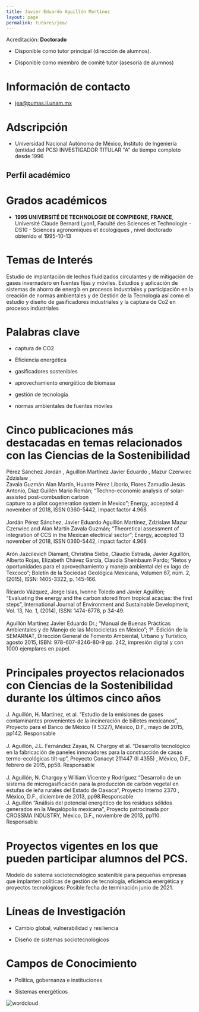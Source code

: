 ```yaml
---
title: Javier Eduardo Aguillón Martínez
layout: page
permalink: tutores/jea/
---
```


Acreditación: **Doctorado**


 - Disponible como tutor principal (dirección de alumnos).


 - Disponible como miembro de comité tutor (asesoría de alumnos)





# Información de contacto

 - <jea@pumas.ii.unam.mx>





# Adscripción


 - Universidad Nacional Autónoma de México, Instituto de Ingeniería (entidad del PCS)    INVESTIGADOR TITULAR &quot;A&quot; de tiempo completo desde 1996
 





## Perfil académico


# Grados académicos


 - **1995 UNIVERSITÉ DE TECHNOLOGIE DE COMPIEGNE, FRANCE**, Université Claude Bernard Lyon1, Faculté des Sciences et Technologie - DS10 - Sciences agronomiques et écologiques , nivel doctorado obtenido el 1995-10-13




# Temas de Interés

Estudio de implantación de lechos fluidizados circulantes y de mitigación de gases invernadero en fuentes fijas y móviles. Estudios y aplicación de sistemas de ahorro de energía en procesos industriales y participación en la creación de normas ambientales y de Gestión de la Tecnología así como el  estudio y diseño de gasificadores industriales y la captura de Co2 en procesos industriales



# Palabras clave


 - captura de CO2

 - Eficiencia energética

 - gasificadores sostenibles

 - aprovechamiento energético de biomasa

 - gestión de tecnología 

 - normas ambientales de fuentes móviles




# Cinco publicaciones más destacadas en temas relacionados con las Ciencias de la Sostenibilidad

Pérez Sánchez Jordán , Aguillón Martínez Javier Eduardo , Mazur Czerwiec Zdzislaw ,<br />Zavala Guzmán Alan Martín, Huante Pérez Liborio, Flores Zamudio Jesús Antonio, Díaz Guillén Mario Román; “Techno-economic analysis of solar-assisted post-combustion carbon<br />capture to a pilot cogeneration system in Mexico”; Energy, accepted 4 november of 2018, ISSN 0360-5442, impact factor 4.968<br /><br /> Jordán Pérez Sánchez, Javier Eduardo Aguillón Martínez, Zdzislaw Mazur Czerwiec and  Alan Martín Zavala Guzmán; “Theoretical assessment of integration of CCS in the Mexican electrical sector”; Energy, accepted 13 november of 2018, ISSN 0360-5442, impact factor 4.968<br /><br /> Arón Jazcilevich Diamant, Christina Siebe, Claudio Estrada, Javier Aguillón, Alberto Rojas, Elizabeth Chávez García, Claudia Sheinbaum Pardo; “Retos y oportunidades para el aprovechamiento y manejo ambiental del ex lago de Texcoco”; Boletín de la Sociedad Geológica Mexicana, Volumen 67, núm. 2, (2015), ISSN: 1405-3322, p. 145-166. <br /><br /> Ricardo Vázquez, Jorge Islas, Ivonne Toledo and Javier Aguillón;  “Evaluating the energy and the carbon stored from tropical acacias: the first steps”, International Journal of Environment and Sustainable Development, Vol. 13, No. 1, (2014), ISSN: 1474-6778, p 34-49.<br /><br />Aguillón Martínez Javier Eduardo Dr.; “Manual de Buenas Prácticas Ambientales y de Manejo de las Motocicletas en México”; 1ª. Edición de la SEMARNAT, Dirección General de Fomento Ambiental, Urbano y Turístico, agosto 2015, ISBN: 978-607-8246-80-9  pp. 242, impresión digital y con 1000 ejemplares en papel.




# Principales proyectos relacionados con Ciencias de la Sostenibilidad durante los últimos cinco años

J. Aguillón, H. Martínez, et al. “Estudio de la emisiones de gases contaminantes provenientes de la incineración de billetes mexicanos”, Proyecto para el Banco de México (II 5327), México, D.F., mayo de 2015, pp142. Responsable<br /><br />J. Aguillón, J.L. Fernández Zayas, N. Chargoy et al. “Desarrollo tecnológico en la fabricación de paneles innovadores para la construcción de casas termo-ecológicas tilt-up”, Proyecto Conacyt  211447 (II 4355) , México, D.F., febrero de 2015, pp58. Responsable<br /><br />J. Aguillón, N. Chargoy y William Vicente y Rodríguez “Desarrollo de un sistema de microgasificación para la producción de carbón vegetal en estufas de leña rurales del Estado de Oaxaca”, Proyecto Interno 2370 , México, D.F., diciembre de 2013, pp98.Responsable<br />J. Aguillón “Análisis del potencial energético de los residuos sólidos generados en la Megalópolis mexicana”, Proyecto patrocinada por CROSSMA INDUSTRY, México, D.F., noviembre de 2013, pp110. Responsable<br />




# Proyectos vigentes en los que pueden participar alumnos del PCS.

Modelo de sistema sociotecnológico sostenible para pequeñas empresas que implanten políticas de gestión de tecnología, eficiencia energética y proyectos tecnológicos: Posible fecha de terminación junio de 2021.




# Líneas de Investigación


 - Cambio global, vulnerabilidad y resiliencia

 - Diseño de sistemas sociotecnológicos





# Campos de Conocimiento

 - Política, gobernanza e instituciones

 - Sistemas energéticos



![wordcloud](https://sostenibilidad.posgrado.unam.mx/media/perfil-academico/159/wordcloud.png)

